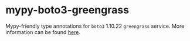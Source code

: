 # mypy-boto3-greengrass

Mypy-friendly type annotations for `boto3` 1.10.22 `greengrass` service.
More information can be found [here](https://github.com/vemel/mypy_boto3).